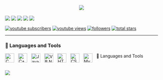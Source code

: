 <h1 align="center">
    <img src="https://readme-typing-svg.herokuapp.com?font=DejaVu+sans+mono&weight=900&size=35&pause=1000&color=E67144&center=true&vCenter=true&width=435&lines=Hello+there!;I'm+Adriel+Magalona;" />
</h1>


<a href="https://www.facebook.com/carlcastanas/"><img src="https://img.shields.io/badge/carlcastanas-1877F2?style=for-the-badge&logo=facebook&logoColor=white"></a>
<a href="https://instagram.com/carlcastanas"><img src="https://img.shields.io/badge/carlcastanas-%23E4405F.svg?&style=for-the-badge&logo=instagram&logoColor=white"></a>
<a href="https://twitter.com/carlcastanas"><img src="https://img.shields.io/badge/carlcastanas-1DA1F2?style=for-the-badge&logo=twitter&logoColor=white"></a>
<a href="https://www.threads.net/carlcastanas"><img src="https://img.shields.io/badge/carlcastanas-000000?style=for-the-badge&logo=threads&logoColor=white"></a>
<a href="https://www.tiktok.com/@carlcastanas"><img src="https://img.shields.io/badge/carlcastanas-000000?style=for-the-badge&logo=tiktok&logoColor=white"></a>

   <p align="left">
      <a href="https://www.youtube.com/c/fknight?sub_confirmation=1">
         <img alt="youtube subscribers" title="Subscribe to my YouTube channel" src="https://custom-icon-badges.demolab.com/youtube/channel/subscribers/UC2WHjPDvbE6O328n17ZGcfg?color=%23E05D44&label=SUBSCRIBE&logo=video&logoColor=white&style=for-the-badge&labelColor=CE4630"/></a> 
      <a href="https://www.youtube.com/c/fknight">
         <img alt="youtube views" title="YouTube views" src="https://custom-icon-badges.demolab.com/youtube/channel/views/UC2WHjPDvbE6O328n17ZGcfg?color=%23E1AD0E&logo=eye&logoColor=white&style=for-the-badge&labelColor=C79600"/></a> 
      <a href="https://github.com/ForrestKnight?tab=followers">
         <img alt="followers" title="Follow me on Github" src="https://custom-icon-badges.demolab.com/github/followers/ForrestKnight?color=236ad3&labelColor=1155ba&style=for-the-badge&logo=person-add&label=Follow&logoColor=white"/></a>
      <a href="https://github.com/ForrestKnight?tab=repositories&sort=stargazers">
         <img alt="total stars" title="Total stars on GitHub" src="https://custom-icon-badges.demolab.com/github/stars/ForrestKnight?color=55960c&style=for-the-badge&labelColor=488207&logo=star"/></a>
   </p>

---

### 🧰 Languages and Tools

🧰 Languages and Tools
<img align="left" alt="C" width="30px" style="padding-right:10px;" src="https://cdn.jsdelivr.net/gh/devicons/devicon/icons/c/c-original.svg" />
<img align="left" alt="C++" width="30px" style="padding-right:10px;" src="https://cdn.jsdelivr.net/gh/devicons/devicon/icons/cplusplus/cplusplus-original.svg" />
<img align="left" alt="Java" width="30px" style="padding-right:10px;" src="https://cdn.jsdelivr.net/gh/devicons/devicon/icons/java/java-original.svg"/>
<img align="left" alt="VB.NET" width="30px" style="padding-right:10px;" src="https://via.placeholder.com/30x30?text=VB.NET" />
<img align="left" alt="HTML" width="30px" style="padding-right:10px;" src="https://cdn.jsdelivr.net/gh/devicons/devicon/icons/html5/html5-original.svg" />
<img align="left" alt="CSS" width="30px" style="padding-right:10px;" src="https://cdn.jsdelivr.net/gh/devicons/devicon/icons/css3/css3-original.svg" />
<img align="left" alt="MySQL" width="30px" style="padding-right:10px;" src="https://cdn.jsdelivr.net/gh/devicons/devicon/icons/mysql/mysql-original.svg" />
<br />

#

[<img src="https://custom-icon-badges.demolab.com/badge/-Subscribe%20For%20More-red?style=for-the-badge&logo=video&logoColor=white"/>](https://www.youtube.com/c/fknight?sub_confirmation=1)

#
